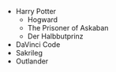 - Harry Potter
  * Hogward
  * The Prisoner of Askaban
  * Der Halbbutprinz
- DaVinci Code
- Sakrileg
- Outlander
